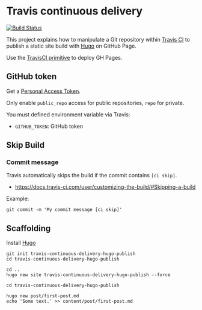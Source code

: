 # Travis continuous delivery

[![Build Status](https://travis-ci.org/ldez/travis-continuous-delivery-hugo-deploy.svg?branch=source)](https://travis-ci.org/ldez/travis-continuous-delivery-hugo-deploy)

This project explains how to manipulate a Git repository within [Travis CI](https://travis-ci.org) to publish a static site build with [Hugo](https://gohugo.io/) on GitHub Page.

Use the [TravisCI primitive](https://docs.travis-ci.com/user/deployment/pages/) to deploy GH Pages.

## GitHub token

Get a [Personal Access Token](https://github.com/settings/tokens).

Only enable `public_repo` access for public repositories, `repo` for private.

You must defined environment variable via Travis:
- `GITHUB_TOKEN`: GitHub token

## Skip Build

### Commit message

Travis automatically skips the build if the commit contains `[ci skip]`.

- https://docs.travis-ci.com/user/customizing-the-build/#Skipping-a-build

Example:

```shell
git commit -m 'My commit message [ci skip]'
```

## Scaffolding

Install [Hugo](https://gohugo.io/)

```shell
git init travis-continuous-delivery-hugo-publish
cd travis-continuous-delivery-hugo-publish

cd ..
hugo new site travis-continuous-delivery-hugo-publish --force

cd travis-continuous-delivery-hugo-publish

hugo new post/first-post.md
echo 'Some text.' >> content/post/first-post.md
```
